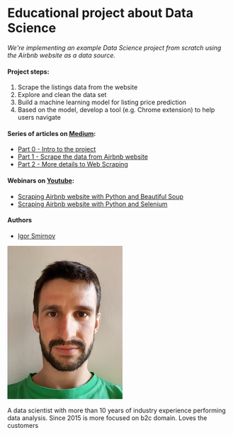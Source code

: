 # Educational project about Data Science
*We're implementing an example Data Science project from scratch using the Airbnb website as a data source.*

#### Project steps:
1) Scrape the listings data from the website
2) Explore and clean the data set
3) Build a machine learning model for listing price prediction
4) Based on the model, develop a tool (e.g. Chrome extension) to help users navigate

#### Series of articles on [Medium](https://smithio.medium.com):
- [Part 0 - Intro to the project](https://smithio.medium.com/educational-data-science-project-b4f54c7cab19)
- [Part 1 - Scrape the data from Airbnb website](https://smithio.medium.com/scraping-airbnb-website-with-python-beautiful-soup-and-selenium-8ec86e327b6c)
- [Part 2 - More details to Web Scraping](https://smithio.medium.com/more-details-to-web-scraping-with-python-and-selenium-c32ac614c558)

#### Webinars on [Youtube](https://www.youtube.com/channel/UCQZNnzybEi0vvNbeDB0qABQ):
- [Scraping Airbnb website with Python and Beautiful Soup](https://youtu.be/B7uOXdHc8jc)
- [Scraping Airbnb website with Python and Selenium](https://youtu.be/L8ooiuBnZ8M)

#### Authors

- [Igor Smirnov](https://github.com/smithio)

![igor photo](https://github.com/x-technology/PizzaScript/blob/main/assets/igor-small.jpg)

A data scientist with more than 10 years of industry experience performing data analysis. Since 2015 is more focused on b2c domain. Loves the customers
